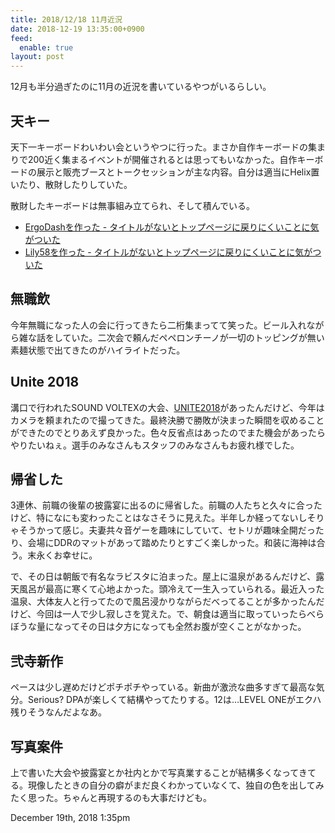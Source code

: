 ```yaml
---
title: 2018/12/18 11月近況
date: 2018-12-19 13:35:00+0900
feed:
  enable: true
layout: post
---
```

<p>12月も半分過ぎたのに11月の近況を書いているやつがいるらしい。</p>    <h2>天キー</h2>    <p>      天下一キーボードわいわい会というやつに行った。まさか自作キーボードの集まりで200近く集まるイベントが開催されるとは思ってもいなかった。自作キーボードの展示と販売ブースとトークセッションが主な内容。自分は適当にHelix置いたり、散財したりしていた。    </p>    <p>散財したキーボードは無事組み立てられ、そして積んでいる。</p>    <ul>      <li>        <a href="https://uvb-76.hatenablog.com/entry/2018/12/01/144558" target="_blank">ErgoDashを作った -          タイトルがないとトップページに戻りにくいことに気がついた</a>      </li>      <li>        <a href="https://uvb-76.hatenablog.com/entry/2018/12/01/144032" target="_blank">Lily58を作った -          タイトルがないとトップページに戻りにくいことに気がついた</a>      </li>    </ul>    <h2>無職飲</h2>    <p>      今年無職になった人の会に行ってきたら二桁集まってて笑った。ビール入れながら雑な話をしていた。二次会で頼んだペペロンチーノが一切のトッピングが無い素麺状態で出てきたのがハイライトだった。    </p>    <h2>Unite 2018</h2>    <p>      溝口で行われたSOUND VOLTEXの大会、<a href="https://unite2018.tumblr.com/" target="_blank">UNITE2018</a>があったんだけど、今年はカメラを頼まれたので撮ってきた。最終決勝で勝敗が決まった瞬間を収めることができたのでとりあえず良かった。色々反省点はあったのでまた機会があったらやりたいねぇ。選手のみなさんもスタッフのみなさんもお疲れ様でした。    </p>    <h2>帰省した</h2>    <p>      3連休、前職の後輩の披露宴に出るのに帰省した。前職の人たちと久々に合ったけど、特になにも変わったことはなさそうに見えた。半年しか経ってないしそりゃそうかって感じ。夫妻共々音ゲーを趣味にしていて、セトリが趣味全開だったり、会場にDDRのマットがあって踏めたりとすごく楽しかった。和装に海神は合う。末永くお幸せに。    </p>    <p>      で、その日は朝飯で有名なラビスタに泊まった。屋上に温泉があるんだけど、露天風呂が最高に寒くて心地よかった。頭冷えて一生入っていられる。最近入った温泉、大体友人と行ってたので風呂浸かりながらだべってることが多かったんだけど、今回は一人で少し寂しさを覚えた。で、朝食は適当に取っていったらべらぼうな量になってその日は夕方になっても全然お腹が空くことがなかった。    </p>    <h2>弐寺新作</h2>    <p>      ペースは少し遅めだけどポチポチやっている。新曲が激渋な曲多すぎて最高な気分。Serious?      DPAが楽しくて結構やってたりする。12は…LEVEL      ONEがエクハ残りそうなんだよなあ。    </p>    <h2>写真案件</h2>    <p>      上で書いた大会や披露宴とか社内とかで写真業することが結構多くなってきてる。現像したときの自分の癖がまだ良くわかっていなくて、独自の色を出してみたく思った。ちゃんと再現するのも大事だけども。    </p>    <div id="footer">      <span id="timestamp"> December 19th, 2018 1:35pm </span>    </div>
